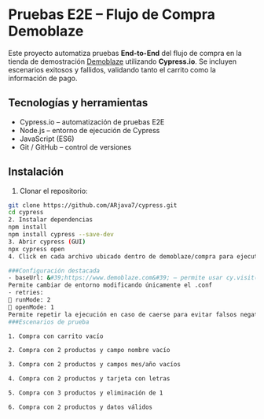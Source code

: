 # Pruebas E2E – Flujo de Compra Demoblaze

Este proyecto automatiza pruebas **End-to-End** del flujo de compra en la tienda de
demostración [Demoblaze](https://www.demoblaze.com/) utilizando **Cypress.io**.
Se incluyen escenarios exitosos y fallidos, validando tanto el carrito como la información de pago.

## Tecnologías y herramientas

- Cypress.io – automatización de pruebas E2E
- Node.js – entorno de ejecución de Cypress
- JavaScript (ES6)
- Git / GitHub – control de versiones

## Instalación

1. Clonar el repositorio:
```bash
git clone https://github.com/ARjava7/cypress.git
cd cypress
2. Instalar dependencias
npm install
npm install cypress --save-dev
3. Abrir cypress (GUI)
npx cypress open
4. Click en cada archivo ubicado dentro de demoblaze/compra para ejecutar cada prueba

###Configuración destacada
- baseUrl: &#39;https://www.demoblaze.com&#39; – permite usar cy.visit(&#39;/&#39;)
Permite cambiar de entorno modificando únicamente el .conf
- retries:
 runMode: 2
 openMode: 1
Permite repetir la ejecución en caso de caerse para evitar falsos negativos
###Escenarios de prueba

1. Compra con carrito vacío

2. Compra con 2 productos y campo nombre vacío

3. Compra con 2 productos y campos mes/año vacíos

4. Compra con 2 productos y tarjeta con letras

5. Compra con 3 productos y eliminación de 1

6. Compra con 2 productos y datos válidos
